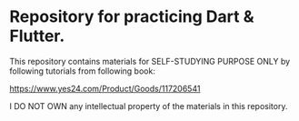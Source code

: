 # Repository for practicing Dart & Flutter.

This repository contains materials for SELF-STUDYING PURPOSE ONLY by following tutorials from following book:
  
  https://www.yes24.com/Product/Goods/117206541 

I DO NOT OWN any intellectual property of the materials in this repository.
